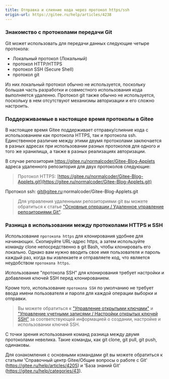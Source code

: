```yaml
---
title: Отправка и слияние кода через протокол https/ssh
origin-url: https://gitee.ru/help/articles/4238
---
```



### **Знакомство с протоколами передачи Git**

Git может использовать для передачи данных следующие четыре протокола:

- Локальный протокол (Локальный)
- протокол HTTP/HTTPS
- протокол SSH (Secure Shell)
- протокол git

Из них локальный протокол обычно не используется, поскольку большая часть разработки и совместного использования кода выполняется удаленно. Протокол git также обычно не используется, поскольку в нем отсутствуют механизмы авторизации и его сложно настроить.

### **Поддерживаемые в настоящее время протоколы в Gitee**

В настоящее время Gitee поддерживает отправку/слияние кода с использованием как протокола HTTPS, так и протокола ssh. Единственное различие между этими двумя протоколами заключается в разных адресах при использовании разных протоколов для одного и того же хранилища, а также в разных реализациях авторизации.

В случае репозитория https://gitee.ru/normalcoder/Gitee-Blog-Applets адреса удаленного репозитория для двух протоколов следующие:

> Протокол HTTPS: [https://gitee.ru/normalcoder/Gitee-Blog-Applets.git](https://gitee.ru/normalcoder/Gitee-Blog-Applets.git)

Протокол ssh: git@gitee.ru:normalcoder/Gitee-Blog-Applets.git

> Для управления удаленными репозиториями git вы можете обратиться к статье ["Основные операции / Удаленное управление репозиториями Git"](https://gitee.ru/help/articles/4114#article-header1).

### **Разница в использовании между протоколами HTTPS и SSH**

Использование `протокола https` для клонирования удобнее  для начинающих. Скопируйте URL-адрес https, а затем используйте команду clone непосредственно в git Bash, чтобы клонировать его локально. Однако вам нужно вводить свое имя пользователя и пароль каждый раз, когда вы извлекаете и отправляете код, что является неудобством `протокола https`.

Использование "протокола SSH" для клонирования требует настройки и добавления ключей SSH перед клонированием. 

Кроме того, использование `протокола SSH` по умолчанию не требует ввода имени пользователя и пароля для каждой операции выборки и отправки.

> Вы можете обратиться к ["Управление открытыми ключами"](https://gitee.ru/help/categories/38) и ["Управление учетными записями / Настройки открытых ключей SSH"](https://gitee.ru/help/articles/4191) за соответствующей информацией о создании, настройке и использовании ключей SSH.

С точки зрения использования команд разница между двумя протоколами невелика. Такие команды, как git clone, git pull, git push, одинаковы.

Для ознакомления с основными командами git вы можете обратиться к статьям 'Справочный центр Gitee/Общие вопросы о работе с Git' (https://gitee.ru/help/articles/4205) и 'База знаний Git' (https://gitee.ru/help/categories/43).